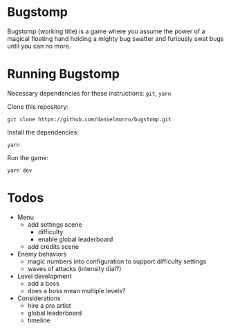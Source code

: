 # Bugstomp

Bugstomp (working title) is a game where you assume the power of a magical floating hand holding a mighty bug swatter and furiously swat bugs until you can no more.

# Running Bugstomp

Necessary dependencies for these instructions: `git`, `yarn`

Clone this repository:

```
git clone https://github.com/danielmunro/bugstomp.git
```

Install the dependencies:

```
yarn
```

Run the game:

```
yarn dev
```

# Todos

* Menu
  * add settings scene
    * difficulty
    * enable global leaderboard
  * add credits scene
* Enemy behaviors
  * magic numbers into configuration to support difficulty settings
  * waves of attacks (intensity dial?)
* Level development
  * add a boss
  * does a boss mean multiple levels?
* Considerations
  * hire a pro artist
  * global leaderboard
  * timeline
